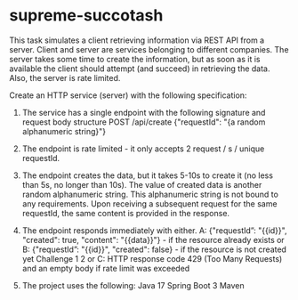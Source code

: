 # supreme-succotash

This task simulates a client retrieving information via REST API from a server.
Client and server are services belonging to different companies.
The server takes some time to create the information, but as soon as it is available the
client should attempt (and succeed) in retrieving the data. Also, the server is rate
limited.

Create an HTTP service (server) with the following specification:
1. The service has a single endpoint with the following signature and request body
   structure
   POST /api/create
   {"requestId": "{a random alphanumeric string}"}
2. The endpoint is rate limited - it only accepts 2 request / s / unique requestId.

3. The endpoint creates the data, but it takes 5-10s to create it (no less than 5s, no
   longer than 10s). The value of created data is another random alphanumeric string.
   This alphanumeric string is not bound to any requirements.
   Upon receiving a subsequent request for the same requestId, the same content is
   provided in the response.

4. The endpoint responds immediately with either. 
   A:
   {"requestId”: "{{id}}", "created": true, "content": "{{data}}"} - if the resource already
   exists
   or B:
   {"requestId”: "{{id}}", "created": false} - if the resource is not created yet
   Challenge 1
   2
   or C:
   HTTP response code 429 (Too Many Requests) and an empty body if rate limit was
   exceeded

5. 
   The project uses the following:
   Java 17
   Spring Boot 3
   Maven
